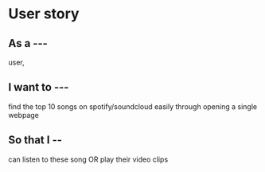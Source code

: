 # User story

## As a ---
user, 
## I want to ---
find the top 10 songs on spotify/soundcloud easily through opening a single webpage

## So that I --
can listen to these song OR play their video clips